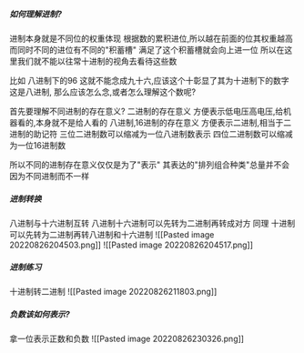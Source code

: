 ##### 如何理解进制?
进制本身就是不同位的权重体现
根据数的累积进位,所以越在前面的位其权重越高
而同时不同的进位有不同的"积蓄槽"
满足了这个积蓄槽就会向上进一位
所以在这里我们就不能以往常十进制的视角去看待这些数

比如
八进制下的96
这就不能念成九十六,应该这个十彰显了其为十进制下的数字
这是八进制,
那么应该怎么念,或者怎么理解这个数呢?

首先要理解不同进制的存在意义?
二进制的存在意义
方便表示低电压高电压,给机器看的,本身就不是给人看的
八进制,16进制的存在意义
方便表示二进制,相当于二进制的助记符
三位二进制数可以缩减为一位八进制数表示
四位二进制数可以缩减为一位16进制数


所以不同的进制存在意义仅仅是为了"表示"
其表达的"排列组合种类"总量并不会因为不同进制而不一样

##### 进制转换
八进制与十六进制互转
八进制十六进制可以先转为二进制再转成对方
同理
十进制可以先转为二进制再转八进制和十六进制
![[Pasted image 20220826204503.png]]
![[Pasted image 20220826204517.png]]

##### 进制练习
十进制转二进制
![[Pasted image 20220826211803.png]]

##### 负数该如何表示?
拿一位表示正数和负数
![[Pasted image 20220826230326.png]]

